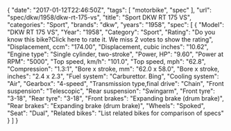 {
    "date": "2017-01-12T22:46:50Z",
    "tags": [
        "motorbike",
        "spec"
    ],
    "url": "spec\/dkw\/1958\/dkw-rt-175-vs",
    "title": "Sport DKW RT 175 VS",
    "categories": "Sport",
    "brands": "dkw",
    "years": "1958",
    "spec": [
        {
            "Model": "DKW RT 175 VS",
            "Year": "1958",
            "Category": "Sport",
            "Rating": "Do you know this bike?Click here to rate it. We miss 2 votes to show the rating",
            "Displacement, ccm": "174.00",
            "Displacement, cubic inches": "10.62",
            "Engine type": "Single cylinder, two-stroke",
            "Power, HP": "9.60",
            "Power at RPM": "5000",
            "Top speed, km\/h": "101.0",
            "Top speed, mph": "62.8",
            "Compression": "1.3:1",
            "Bore x stroke, mm": "62.0 x 58.0",
            "Bore x stroke, inches": "2.4 x 2.3",
            "Fuel system": "Carburettor. Bing",
            "Cooling system": "Air",
            "Gearbox": "4-speed",
            "Transmission type,final drive": "Chain",
            "Front suspension": "Telescopic",
            "Rear suspension": "Swingarm",
            "Front tyre": "3-18",
            "Rear tyre": "3-18",
            "Front brakes": "Expanding brake (drum brake)",
            "Rear brakes": "Expanding brake (drum brake)",
            "Wheels": "Spoked",
            "Seat": "Dual",
            "Related bikes": "List related bikes for comparison of specs"
        }
    ]
}